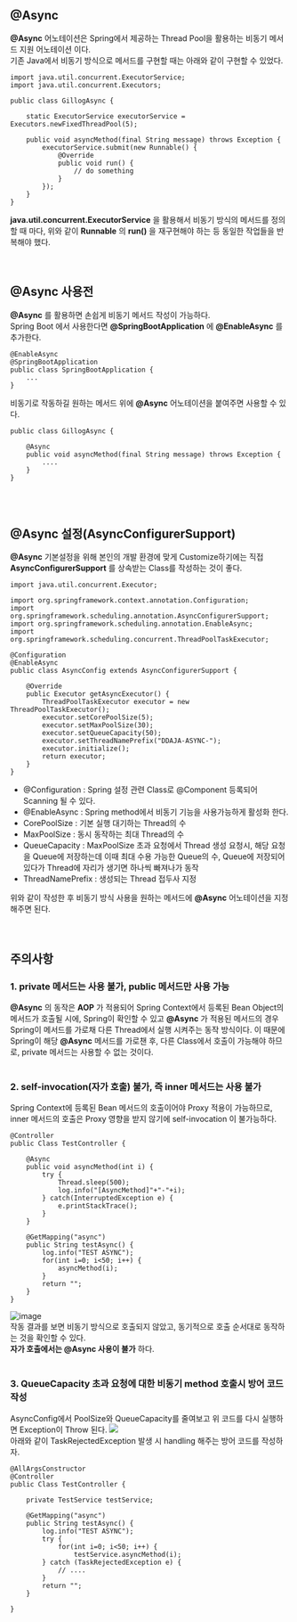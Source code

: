 ## @Async
__@Async__ 어노테이션은 Spring에서 제공하는 Thread Pool을 활용하는 비동기 메서드 지원 어노테이션 이다.  
기존 Java에서 비동기 방식으로 메서드를 구현할 때는 아래와 같이 구현할 수 있었다.  
```
import java.util.concurrent.ExecutorService;
import java.util.concurrent.Executors;

public class GillogAsync {

    static ExecutorService executorService = Executors.newFixedThreadPool(5);

    public void asyncMethod(final String message) throws Exception {
        executorService.submit(new Runnable() {
            @Override
            public void run() {
                // do something
            }            
        });
    }
}
```
__java.util.concurrent.ExecutorService__ 을 활용해서 비동기 방식의 메서드를 정의할 때 마다, 위와 같이 __Runnable__ 의 __run()__ 을 재구현해야 하는 등 동일한 작업들을 반복해야 했다.  
<br><br>

## @Async 사용전
__@Async__ 를 활용하면 손쉽게 비동기 메서드 작성이 가능하다.  
Spring Boot 에서 사용한다면 __@SpringBootApplication__ 에 __@EnableAsync__ 를 추가한다.
```
@EnableAsync
@SpringBootApplication
public class SpringBootApplication {
    ...
}
```
비동기로 작동하길 원하는 메서드 위에 __@Async__ 어노테이션을 붙여주면 사용할 수 있다.
```
public class GillogAsync {

    @Async
    public void asyncMethod(final String message) throws Exception {
        ....
    }
}
```  
<br><br>

## @Async 설정(AsyncConfigurerSupport)
__@Async__ 기본설정을 위해 본인의 개발 환경에 맞게 Customize하기에는 직접 __AsyncConfigurerSupport__ 를 상속받는 Class를 작성하는 것이 좋다.
```
import java.util.concurrent.Executor;

import org.springframework.context.annotation.Configuration;
import org.springframework.scheduling.annotation.AsyncConfigurerSupport;
import org.springframework.scheduling.annotation.EnableAsync;
import org.springframework.scheduling.concurrent.ThreadPoolTaskExecutor;

@Configuration
@EnableAsync
public class AsyncConfig extends AsyncConfigurerSupport {
    
    @Override
    public Executor getAsyncExecutor() {
        ThreadPoolTaskExecutor executor = new ThreadPoolTaskExecutor();
        executor.setCorePoolSize(5);
        executor.setMaxPoolSize(30);
        executor.setQueueCapacity(50);
        executor.setThreadNamePrefix("DDAJA-ASYNC-");
        executor.initialize();
        return executor;
    }
}
```
- @Configuration : Spring 설정 관련 Class로 @Component 등록되어 Scanning 될 수 있다.
- @EnableAsync : Spring method에서 비동기 기능을 사용가능하게 활성화 한다.
- CorePoolSize : 기본 실행 대기하는 Thread의 수
- MaxPoolSize : 동시 동작하는 최대 Thread의 수
- QueueCapacity : MaxPoolSize 초과 요청에서 Thread 생성 요청시,
해당 요청을 Queue에 저장하는데 이때 최대 수용 가능한 Queue의 수,
Queue에 저장되어있다가 Thread에 자리가 생기면 하나씩 빠져나가 동작
- ThreadNamePrefix : 생성되는 Thread 접두사 지정  

위와 같이 작성한 후 비동기 방식 사용을 원하는 메서드에 __@Async__ 어노테이션을 지정해주면 된다.  
<br><br>

## 주의사항
### 1. private 메서드는 사용 불가, public 메서드만 사용 가능
__@Async__ 의 동작은 __AOP__ 가 적용되어 Spring Context에서 등록된 Bean Object의 메서드가 호출될 시에, Spring이 확인할 수 있고 __@Async__ 가 적용된 메서드의 경우 Spring이 메서드를 가로채 다른 Thread에서 실행 시켜주는 동작 방식이다. 이 때문에 Spring이 해당 __@Async__ 메서드를 가로챈 후, 다른 Class에서 호출이 가능해야 하므로, private 메서드는 사용할 수 없는 것이다.  
<br>
### 2. self-invocation(자가 호출) 불가, 즉 inner 메서드는 사용 불가
Spring Context에 등록된 Bean 메서드의 호출이어야 Proxy 적용이 가능하므로, inner 메서드의 호출은 Proxy 영향을 받지 않기에 self-invocation 이 불가능하다.  
```
@Controller
public Class TestController {

    @Async
    public void asyncMethod(int i) {
        try {
            Thread.sleep(500);
            log.info("[AsyncMethod]"+"-"+i);
        } catch(InterruptedException e) {
            e.printStackTrace();
        }
    }

    @GetMapping("async")
    public String testAsync() {
        log.info("TEST ASYNC");
        for(int i=0; i<50; i++) {
            asyncMethod(i);
        }
        return "";
    }
}
```
![image](https://user-images.githubusercontent.com/38933360/179885928-fef9db6a-0dbc-41ac-8824-67eb0cfa82f5.png)  
작동 결과를 보면 비동기 방식으로 호출되지 않았고, 동기적으로 호출 순서대로 동작하는 것을 확인할 수 있다.  
__자가 호출에서는 @Async 사용이 불가__ 하다.  
<br>
### 3. QueueCapacity 초과 요청에 대한 비동기 method 호출시 방어 코드 작성
AsyncConfig에서 PoolSize와 QueueCapacity를 줄여보고 위 코드를 다시 실행하면 Exception이 Throw 된다.
![](https://velog.velcdn.com/images%2Fgillog%2Fpost%2F7503cd88-fa9b-4d4b-b014-8590ffe0a722%2Fimage.png)  
아래와 같이 TaskRejectedException 발생 시 handling 해주는 방어 코드를 작성하자.
```
@AllArgsConstructor
@Controller
public Class TestController {

    private TestService testService;

    @GetMapping("async")
    public String testAsync() {
        log.info("TEST ASYNC");
        try {
            for(int i=0; i<50; i++) {
                testService.asyncMethod(i);
        } catch (TaskRejectedException e) {
            // ....
        }
        return "";
    }
    
}
```



